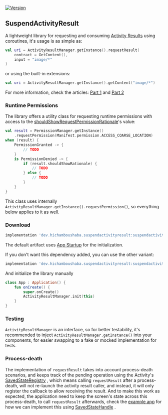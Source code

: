 [![Version](https://img.shields.io/maven-central/v/dev.hichamboushaba.suspendactivityresult/suspendactivityresult)](https://repo1.maven.org/maven2/dev/hichamboushaba/suspendactivityresult/)

## SuspendActivityResult

A lightweight library for requesting and
consuming [Activity Results](https://developer.android.com/reference/androidx/activity/result/ActivityResultCaller#registerForActivityResult(androidx.activity.result.contract.ActivityResultContract%3CI,O%3E,androidx.activity.result.ActivityResultCallback%3CO%3E))
using coroutines, it's usage is as simple as:

```kotlin
val uri = ActivityResultManager.getInstance().requestResult(
    contract = GetContent(),
    input = "image/*"
)
```

or using the built-in extensions:

```kotlin
val uri = ActivityResultManager.getInstance().getContent("image/*")
```

For more information, check the
articles: [Part 1](https://dev.to/hichamboushaba/consuming-activity-results-using-coroutines-part-1-2j57)
and [Part 2](https://dev.to/hichamboushaba/consuming-activity-results-using-coroutines-part-2-54mf)

### Runtime Permissions

The library offers a utility class for requesting runtime permissions with access to
the [shouldShowRequestPermissionRationale](https://developer.android.com/reference/android/app/Activity#shouldShowRequestPermissionRationale(java.lang.String))'s
value:

```kotlin
val result = PermissionManager.getInstance()
    .requestPermission(Manifest.permission.ACCESS_COARSE_LOCATION)
when (result) {
    PermissionGranted -> {
        // TODO
    }
    is PermissionDenied -> {
        if (result.shouldShowRationale) {
            // TODO
        } else {
            // TODO
        }
    }
}
```

This class uses internally `ActivityResultManager.getInstance().requestPermission()`, so everything
below applies to it as well.

### Download

```groovy
implementation 'dev.hichamboushaba.suspendactivityresult:suspendactivityresult:0.1.2'
```

The default artifact uses [App Startup](https://developer.android.com/topic/libraries/app-startup)
for the initialization.

If you don't want this dependency added, you can use the other variant:

```groovy
implementation 'dev.hichamboushaba.suspendactivityresult:suspendactivityresult-no-startup:0.1.2'
```

And initialize the library manually

```kotlin
class App : Application() {
    fun onCreate() {
        super.onCreate()
        ActivityResultManager.init(this)
    }
}
```

### Testing

`ActivityResultManager` is an interface, so for better testability, it's recommended to
inject `ActivityResultManager.getInstance()`
into your components, for easier swapping to a fake or mocked implementation for tests.

### Process-death

The implementation of `requestResult` takes into account process-death scenarios, and keeps track of
the pending operation using the
Activity's [SavedStateRegistry](https://developer.android.com/reference/androidx/savedstate/SavedStateRegistry)
, which means calling `requestResult` after a process-death, will not re-launch the activity result
caller, and instead, it will only register the callback to allow receiving the result. And to make
this work as expected, the application need to keep the screen's state across this process-death, to
call `requestResult` afterwards, check
the [example app](./app/src/main/java/com/hicham/activityresult/files/ExternalFilesViewModel.kt) for
how we can implement this
using [SavedStateHandle](https://developer.android.com/reference/androidx/lifecycle/SavedStateHandle)
.